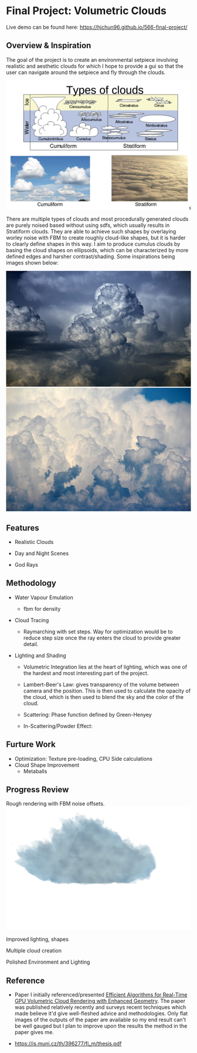 # Final Project: Volumetric Clouds
Live demo can be found here: https://hjchun96.github.io/566-final-project/

## Overview & Inspiration
The goal of the project is to create an environmental setpiece involving realistic and aesthetic clouds for which I hope to provide a gui so that the user can navigate around the setpiece and fly through the clouds.


![](Images/Types.png)

There are multiple types of clouds and most procedurally generated clouds are purely noised based without using sdfs, which usually results in Stratiform clouds. They are able to achieve such shapes by overlaying worley noise with FBM to create roughly cloud-like shapes, but it is harder to clearly define shapes in this way. I aim to produce cumulus clouds by basing the cloud shapes on ellipsoids, which can be characterized by more defined edges and harsher contrast/shading. Some inspirations being images shown below:

![](Images/Inspiration_1.jpg)
![](Images/Inspiration_2.jpg)

## Features
* Realistic Clouds

* Day and Night Scenes

* God Rays


## Methodology
* Water Vapour Emulation
  - fbm for density

* Cloud Tracing
  - Raymarching with set steps. Way for optimization would be to reduce step size once the ray enters the cloud to provide greater detail.


* Lighting and Shading
  - Volumetric Integration lies at the heart of lighting, which was one of the hardest and most interesting part of the project.

  - Lambert-Beer's Law: gives transparency of the volume between camera and the position. This is then used to calculate the opacity of the cloud, which is then used to blend the sky and the color of the cloud.
  - Scattering: Phase function defined by Green-Henyey
  - In-Scattering/Powder Effect:

## Furture Work
* Optimization: Texture pre-loading, CPU Side calculations
* Cloud Shape Improvement
  - Metaballs


## Progress Review
Rough rendering with FBM noise offsets.
![](Images/Progress_1.png)

Improved lighting, shapes


Multiple cloud creation


Polished Environment and Lighting

## Reference
* Paper I initially referenced/presented [Efficient Algorithms for Real-Time GPU Volumetric Cloud Rendering with Enhanced Geometry](https://www.mdpi.com/2073-8994/10/4/125/html). The paper was published relatively recently and surveys recent techniques which made believe it'd give well-fleshed advice and methodologies. Only flat images of the outputs of the paper are available so my end result can't be well gauged but I plan to improve upon the results the method in the paper gives me.

* https://is.muni.cz/th/396277/fi_m/thesis.pdf
